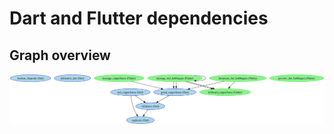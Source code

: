 # Dart and Flutter dependencies
## Graph overview
![Dart software dependencies graph](dart-software-dependencies.png)